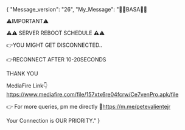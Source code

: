 {
    "Message_version": "26",
    "My_Message": "📌📌BASA📌📌
 
⚠️IMPORTANT⚠️

⚠️⚠️ SERVER REBOOT SCHEDULE ⚠️⚠️

👉YOU MIGHT GET DISCONNECTED..

👉RECONNECT AFTER 10-20SECONDS

THANK YOU

MediaFire Link👇
https://www.mediafire.com/file/157xtx6re04fcrw/Ce7venPro.apk/file
    
👉 For more queries, pm me directly
🔗https://m.me/petevalientejr

Your Connection is OUR PRIORITY."
}
